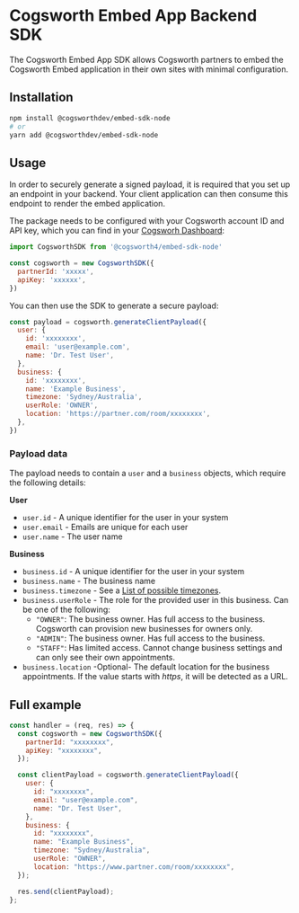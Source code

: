 # Cogsworth Embed App Backend SDK

The Cogsworth Embed App SDK allows Cogsworth partners to embed the Cogsworth Embed application in their own sites with minimal configuration.

## Installation

```bash
npm install @cogsworthdev/embed-sdk-node
# or
yarn add @cogsworthdev/embed-sdk-node
```

## Usage

In order to securely generate a signed payload, it is required that you set up an endpoint in your backend. Your client application can then consume this endpoint to render the embed application.

The package needs to be configured with your Cogsworth account ID and API key, which you can find in your [Cogsworh Dashboard](https://www.cogsworth.com/account/):

```javascript
import CogsworthSDK from '@cogsworth4/embed-sdk-node'

const cogsworth = new CogsworthSDK({
  partnerId: 'xxxxx',
  apiKey: 'xxxxxx',
})
```

You can then use the SDK to generate a secure payload:

```javascript
const payload = cogsworth.generateClientPayload({
  user: {
    id: 'xxxxxxxx',
    email: 'user@example.com',
    name: 'Dr. Test User',
  },
  business: {
    id: 'xxxxxxxx',
    name: 'Example Business',
    timezone: 'Sydney/Australia',
    userRole: 'OWNER',
    location: 'https://partner.com/room/xxxxxxxx',
  },
})
```

### Payload data

The payload needs to contain a `user` and a `business` objects, which require the following details:

**User**

- `user.id` - A unique identifier for the user in your system
- `user.email` - Emails are unique for each user
- `user.name` - The user name

**Business**

- `business.id` - A unique identifier for the user in your system
- `business.name` - The business name
- `business.timezone` - See a [List of possible timezones](https://gist.github.com/diogocapela/12c6617fc87607d11fd62d2a4f42b02a).
- `business.userRole` - The role for the provided user in this business. Can be one of the following:
  - `"OWNER"`: The business owner. Has full access to the business. Cogsworth can provision new businesses for owners only.
  - `"ADMIN"`: The business owner. Has full access to the business.
  - `"STAFF"`: Has limited access. Cannot change business settings and can only see their own appointments.
- `business.location` -Optional- The default location for the business appointments. If the value starts with _https_, it will be detected as a URL.

## Full example

```javascript
const handler = (req, res) => {
  const cogsworth = new CogsworthSDK({
    partnerId: "xxxxxxxx",
    apiKey: "xxxxxxxx",
  });

  const clientPayload = cogsworth.generateClientPayload({
    user: {
      id: "xxxxxxxx",
      email: "user@example.com",
      name: "Dr. Test User",
    },
    business: {
      id: "xxxxxxxx",
      name: "Example Business",
      timezone: "Sydney/Australia",
      userRole: "OWNER",
      location: "https://www.partner.com/room/xxxxxxxx",
  });

  res.send(clientPayload);
};
```
